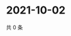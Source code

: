 # 2021-10-02

共 0 条

<!-- BEGIN -->
<!-- 最后更新时间 Sat Oct 02 2021 13:12:57 GMT+0800 (China Standard Time) -->

<!-- END -->
